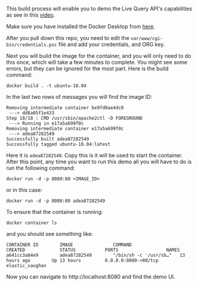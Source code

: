 This build process will enable you to demo the Live Query API's capabilities as see in this [video](https://onevmw.sharepoint.com/teams/SBUTechnicalSolutionOrganization/SitePages/Selling-Beyond-Security.aspx). 

Make sure you have installed the Docker Desktop from [here](https://www.docker.com/products/docker-desktop).

After you pull down this repo, you need to edit the `var/www/cgi-bin/credentials.psc` file and add your credentials, and ORG key. 

Next you will build the image for the container, and you will only need to do this once, which will take
a few minutes to complete. You might see some errors, but they can be ignored for the most part. Here is the build command:

    docker build . -t ubuntu-18.04

In the last two rows of messages you will find the image ID:

```
Removing intermediate container be9fd0ae4dc0
 ---> dd8a05f1e433
Step 18/18 : CMD /usr/sbin/apache2ctl -D FOREGROUND
 ---> Running in e17a5a699f0c
Removing intermediate container e17a5a699f0c
 ---> adea87282549
Successfully built adea87282549
Successfully tagged ubuntu-18.04:latest
```
Here it is `adea87282549`. Copy this is it will be used to start the container. After this point, any time you want to run this demo all you will have to do is run the following command:

    docker run -d -p 8080:80 <IMAGE_ID>

or in this case:

    docker run -d -p 8080:80 adea87282549

To ensure that the container is running:

    docker container ls

and you should see something like:

```
CONTAINER ID        IMAGE               COMMAND                  CREATED             STATUS           PORTS                  NAMES
a641cc3a84e9        adea87282549        "/bin/sh -c '/usr/sb…"   13 hours ago        Up 13 hours         0.0.0.0:8080->80/tcp   elastic_vaughan
```

Now you can navigate to http://localhost:8080 and find the demo UI.
